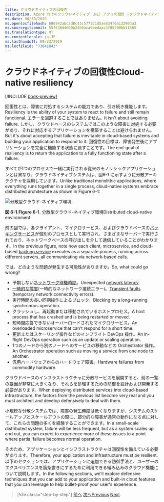 ```yaml
---
title: クラウドネイティブの回復性
description: Azure 向けのクラウドネイティブ .NET アプリの設計 |クラウドネイティブの回復性
ms.date: 06/30/2019
ms.openlocfilehash: 680542abc5d8c43c577321d5ae834f0a13290da3
ms.sourcegitcommit: 55f438d4d00a34b9aca9eedaac3f85590bb11565
ms.translationtype: MT
ms.contentlocale: ja-JP
ms.lasthandoff: 09/23/2019
ms.locfileid: "73841043"
---
```

# <a name="cloud-native-resiliency"></a><span data-ttu-id="06e7b-103">クラウドネイティブの回復性</span><span class="sxs-lookup"><span data-stu-id="06e7b-103">Cloud-native resiliency</span></span>

[!INCLUDE [book-preview](../../../includes/book-preview.md)]

<span data-ttu-id="06e7b-104">回復性とは、障害に対処するシステムの能力であり、引き続き機能します。</span><span class="sxs-lookup"><span data-stu-id="06e7b-104">Resiliency is the ability of your system to react to failure and still remain functional.</span></span> <span data-ttu-id="06e7b-105">エラーを回避することではありません。</span><span class="sxs-lookup"><span data-stu-id="06e7b-105">It isn't about avoiding failure.</span></span> <span data-ttu-id="06e7b-106">しかし、クラウドベースのシステムではこのような障害に対処する必要があり、それに対応するアプリケーションを構築することは避けられません。</span><span class="sxs-lookup"><span data-stu-id="06e7b-106">But it's about accepting that failure is inevitable in cloud-based systems and building your application to respond to it.</span></span> <span data-ttu-id="06e7b-107">回復性の目標は、障害発生後にアプリケーションを完全に機能する状態に戻すことです。</span><span class="sxs-lookup"><span data-stu-id="06e7b-107">The end-goal of resiliency is to return the application to a fully functioning state after a failure.</span></span>

<span data-ttu-id="06e7b-108">すべてが1つのプロセスで一緒に実行される従来のモノリシックアプリケーションとは異なり、クラウドネイティブシステムは、図6-1 に示すように分散アーキテクチャを採用しています。</span><span class="sxs-lookup"><span data-stu-id="06e7b-108">Unlike traditional monolithic applications, where everything runs together in a single process, cloud-native systems embrace distributed architecture as shown in Figure 6-1:</span></span>

![分散型クラウド-ネイティブ環境](./media/distributed-cloud-native-environment.png)

<span data-ttu-id="06e7b-110">**図 6-1.**</span><span class="sxs-lookup"><span data-stu-id="06e7b-110">**Figure 6-1.**</span></span> <span data-ttu-id="06e7b-111">分散型クラウド-ネイティブ環境</span><span class="sxs-lookup"><span data-stu-id="06e7b-111">Distributed cloud-native environment</span></span>

<span data-ttu-id="06e7b-112">前の図では、各クライアント、マイクロサービス、およびクラウドベースの[バッキングサービス](https://12factor.net/backing-services)が個別のプロセスとして実行され、さまざまなサーバーで実行されており、ネットワークベースの呼び出しを介して通信していることがわかります。</span><span class="sxs-lookup"><span data-stu-id="06e7b-112">In the previous figure, note how each client, microservice, and cloud-based [backing service](https://12factor.net/backing-services) executes as a separate process, running across different servers, all communicating via network-based calls.</span></span>

<span data-ttu-id="06e7b-113">では、どのような問題が発生する可能性がありますか。</span><span class="sxs-lookup"><span data-stu-id="06e7b-113">So, what could go wrong?</span></span>

- <span data-ttu-id="06e7b-114">予期しない[ネットワーク待機時間](https://www.techopedia.com/definition/8553/network-latency)。</span><span class="sxs-lookup"><span data-stu-id="06e7b-114">Unexpected [network latency](https://www.techopedia.com/definition/8553/network-latency).</span></span>
- <span data-ttu-id="06e7b-115">[一時的な障害](https://docs.microsoft.com/azure/architecture/best-practices/transient-faults)(一時的なネットワーク接続エラー)。</span><span class="sxs-lookup"><span data-stu-id="06e7b-115">[Transient faults](https://docs.microsoft.com/azure/architecture/best-practices/transient-faults) (temporary network connectivity errors).</span></span>
- <span data-ttu-id="06e7b-116">実行時間の長い同期操作によるブロック。</span><span class="sxs-lookup"><span data-stu-id="06e7b-116">Blocking by a long-running synchronous operation.</span></span>
- <span data-ttu-id="06e7b-117">クラッシュし、再起動または移動されているホストプロセス。</span><span class="sxs-lookup"><span data-stu-id="06e7b-117">A host process that has crashed and is being restarted or moved.</span></span>
- <span data-ttu-id="06e7b-118">短時間応答できないオーバーロードされたマイクロサービス。</span><span class="sxs-lookup"><span data-stu-id="06e7b-118">An overloaded microservice that can't respond for a short time.</span></span>
- <span data-ttu-id="06e7b-119">更新またはスケーリング操作などのインフライト DevOps 操作。</span><span class="sxs-lookup"><span data-stu-id="06e7b-119">An in-flight DevOps operation such as an update or scaling operation.</span></span>
- <span data-ttu-id="06e7b-120">1つのノードから別のノードへのサービスの移動などの Orchestrator 操作。</span><span class="sxs-lookup"><span data-stu-id="06e7b-120">An Orchestrator operation such as moving a service from one node to another.</span></span>
- <span data-ttu-id="06e7b-121">汎用ハードウェアからのハードウェア障害。</span><span class="sxs-lookup"><span data-stu-id="06e7b-121">Hardware failures from commodity hardware.</span></span>

<span data-ttu-id="06e7b-122">クラウドベースのインフラストラクチャに分散サービスを展開すると、前の一覧の要因が非常に大きくなり、それらを処理するための防御を設計および開発する必要があります。</span><span class="sxs-lookup"><span data-stu-id="06e7b-122">When deploying distributed services into cloud-based infrastructure, the factors from the previous list become very real and you must architect and develop defensively to deal with them.</span></span>

<span data-ttu-id="06e7b-123">小規模な分散システムでは、障害の発生頻度は低くなりますが、システムのスケールアップとスケールアウトの際に、部分的な障害が通常の動作になる点に対して、これらの問題の多くを経験することができます。</span><span class="sxs-lookup"><span data-stu-id="06e7b-123">In a small-scale distributed system, failure will be less frequent, but as a system scales up and out, you can expect to experience more of these issues to a point where partial failure becomes normal operation.</span></span>

<span data-ttu-id="06e7b-124">そのため、アプリケーションとインフラストラクチャは回復性を備えている必要があります。</span><span class="sxs-lookup"><span data-stu-id="06e7b-124">Therefore, your application and infrastructure must be resilient.</span></span> <span data-ttu-id="06e7b-125">以下のセクションでは、アプリケーションに追加できる防御手法と、ユーザーのエクスペリエンスを箇条書きにするために利用できる組み込みのクラウド機能について説明します。</span><span class="sxs-lookup"><span data-stu-id="06e7b-125">In the following sections, we'll explore defensive techniques that you can add to your application and built-in cloud features that you can leverage to help bullet-proof your user's experience.</span></span>

>[!div class="step-by-step"]
><span data-ttu-id="06e7b-126">[前へ](azure-data-storage.md)
>[次へ](application-resiliency-patterns.md)</span><span class="sxs-lookup"><span data-stu-id="06e7b-126">[Previous](azure-data-storage.md)
[Next](application-resiliency-patterns.md)</span></span>
